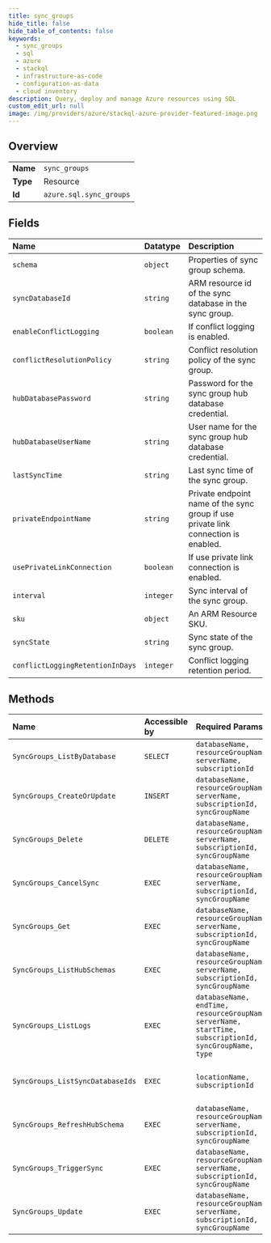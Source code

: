 ```yaml
---
title: sync_groups
hide_title: false
hide_table_of_contents: false
keywords:
  - sync_groups
  - sql
  - azure    
  - stackql
  - infrastructure-as-code
  - configuration-as-data
  - cloud inventory
description: Query, deploy and manage Azure resources using SQL
custom_edit_url: null
image: /img/providers/azure/stackql-azure-provider-featured-image.png
---
```

  
    

## Overview
<table><tbody>
<tr><td><b>Name</b></td><td><code>sync_groups</code></td></tr>
<tr><td><b>Type</b></td><td>Resource</td></tr>
<tr><td><b>Id</b></td><td><code>azure.sql.sync_groups</code></td></tr>
</tbody></table>

## Fields
| Name | Datatype | Description |
|:-----|:---------|:------------|
| `schema` | `object` | Properties of sync group schema. |
| `syncDatabaseId` | `string` | ARM resource id of the sync database in the sync group. |
| `enableConflictLogging` | `boolean` | If conflict logging is enabled. |
| `conflictResolutionPolicy` | `string` | Conflict resolution policy of the sync group. |
| `hubDatabasePassword` | `string` | Password for the sync group hub database credential. |
| `hubDatabaseUserName` | `string` | User name for the sync group hub database credential. |
| `lastSyncTime` | `string` | Last sync time of the sync group. |
| `privateEndpointName` | `string` | Private endpoint name of the sync group if use private link connection is enabled. |
| `usePrivateLinkConnection` | `boolean` | If use private link connection is enabled. |
| `interval` | `integer` | Sync interval of the sync group. |
| `sku` | `object` | An ARM Resource SKU. |
| `syncState` | `string` | Sync state of the sync group. |
| `conflictLoggingRetentionInDays` | `integer` | Conflict logging retention period. |
## Methods
| Name | Accessible by | Required Params | Description |
|:-----|:--------------|:----------------|:------------|
| `SyncGroups_ListByDatabase` | `SELECT` | `databaseName, resourceGroupName, serverName, subscriptionId` | Lists sync groups under a hub database. |
| `SyncGroups_CreateOrUpdate` | `INSERT` | `databaseName, resourceGroupName, serverName, subscriptionId, syncGroupName` | Creates or updates a sync group. |
| `SyncGroups_Delete` | `DELETE` | `databaseName, resourceGroupName, serverName, subscriptionId, syncGroupName` | Deletes a sync group. |
| `SyncGroups_CancelSync` | `EXEC` | `databaseName, resourceGroupName, serverName, subscriptionId, syncGroupName` | Cancels a sync group synchronization. |
| `SyncGroups_Get` | `EXEC` | `databaseName, resourceGroupName, serverName, subscriptionId, syncGroupName` | Gets a sync group. |
| `SyncGroups_ListHubSchemas` | `EXEC` | `databaseName, resourceGroupName, serverName, subscriptionId, syncGroupName` | Gets a collection of hub database schemas. |
| `SyncGroups_ListLogs` | `EXEC` | `databaseName, endTime, resourceGroupName, serverName, startTime, subscriptionId, syncGroupName, type` | Gets a collection of sync group logs. |
| `SyncGroups_ListSyncDatabaseIds` | `EXEC` | `locationName, subscriptionId` | Gets a collection of sync database ids. |
| `SyncGroups_RefreshHubSchema` | `EXEC` | `databaseName, resourceGroupName, serverName, subscriptionId, syncGroupName` | Refreshes a hub database schema. |
| `SyncGroups_TriggerSync` | `EXEC` | `databaseName, resourceGroupName, serverName, subscriptionId, syncGroupName` | Triggers a sync group synchronization. |
| `SyncGroups_Update` | `EXEC` | `databaseName, resourceGroupName, serverName, subscriptionId, syncGroupName` | Updates a sync group. |
